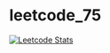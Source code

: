 # leetcode_75

[![Leetcode Stats](https://leetcard.jacoblin.cool/chelsy119)](https://leetcode.com/chelsy119)

